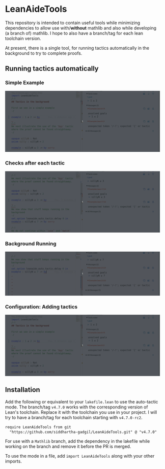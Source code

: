 # LeanAideTools

This repository is intended to contain useful tools while minimizing dependencies to allow use with/**without** mathlib and also while developing (a branch of) mathlib. I hope to also have a branch/tag for each lean toolchain version.

At present, there is a single tool, for running tactics automatically in the background to try to complete proofs.

## Running tactics automatically

### Simple Example

![Simple Example](https://github.com/siddhartha-gadgil/LeanAideTools/blob/v4.7.0/assets/lat1.gif)

### Checks after each tactic

![Checks after each tactic](https://github.com/siddhartha-gadgil/LeanAideTools/blob/v4.7.0/assets/lat2.gif)

### Background Running

![Background Running](https://github.com/siddhartha-gadgil/LeanAideTools/blob/v4.7.0/assets/lat3.gif)

### Configuration: Adding tactics

![Adding Tactics](https://github.com/siddhartha-gadgil/LeanAideTools/blob/v4.7.0/assets/lat1.gif)


## Installation

Add the following or equivalent to your `lakefile.lean` to use the auto-tactic mode. The branch/tag `v4.7.0` works with the corresponding version of Lean's toolchain. Replace it with the toolchain you use in your project. I will try to have a branch/tag for each toolchain starting with `v4.7.0-rc2`.

```lean
require LeanAideTools from git
  "https://github.com/siddhartha-gadgil/LeanAideTools.git" @ "v4.7.0"
```

For use with a `Mathlib` branch, add the dependency in the lakefile while working on the branch and remove it before the PR is merged.

To use the mode in a file, add `import LeanAideTools` along with your other imports.

